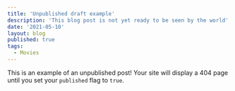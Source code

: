 ```yaml
---
title: 'Unpublished draft example'
description: 'This blog post is not yet ready to be seen by the world'
date: '2021-05-10'
layout: blog
published: true
tags:
  - Movies
---
```


This is an example of an unpublished post! Your site will display a 404 page until you set your `published` flag to `true`.
